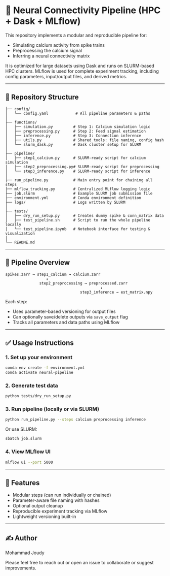 # 🧠 Neural Connectivity Pipeline (HPC + Dask + MLflow)

This repository implements a modular and reproducible pipeline for:
- Simulating calcium activity from spike trains
- Preprocessing the calcium signal
- Inferring a neural connectivity matrix

It is optimized for large datasets using Dask and runs on SLURM-based HPC clusters. MLflow is used for complete experiment tracking, including config parameters, input/output files, and derived metrics.

---

## 📁 Repository Structure
```
├── config/
│   └── config.yaml            # All pipeline parameters & paths
│
├── functions/
│   ├── simulation.py         # Step 1: Calcium simulation logic
│   ├── preprocessing.py      # Step 2: Feed signal estimation
│   ├── inference.py          # Step 3: Connection inference
│   ├── utils.py              # Shared tools: file naming, config hash
│   └── slurm_dask.py         # Dask cluster setup for SLURM
│
├── pipeline/
│   ├── step1_calcium.py      # SLURM-ready script for calcium simulation
│   ├── step2_preprocessing.py# SLURM-ready script for preprocessing
│   └── step3_inference.py    # SLURM-ready script for inference
│
├── run_pipeline.py           # Main entry point for chaining all steps
├── mlflow_tracking.py        # Centralized MLflow logging logic
├── job.slurm                 # Example SLURM job submission file
├── environment.yml           # Conda environment definition
├── logs/                     # Logs written by SLURM
│
├── tests/
│   ├── dry_run_setup.py      # Creates dummy spike & conn_matrix data
│   ├── test_pipeline.sh      # Script to run the whole pipeline locally
│   └── test_pipeline.ipynb   # Notebook interface for testing & visualization
│
└── README.md
```

---

## 🔁 Pipeline Overview

```text
spikes.zarr → step1_calcium → calcium.zarr
                  ↓
               step2_preprocessing → preprocessed.zarr
                                          ↓
                                 step3_inference → est_matrix.npy
```

Each step:
- Uses parameter-based versioning for output files
- Can optionally save/delete outputs via `save_output` flag
- Tracks all parameters and data paths using MLflow

---

## ✅ Usage Instructions

### 1. Set up your environment
```bash
conda env create -f environment.yml
conda activate neural-pipeline
```

### 2. Generate test data
```bash
python tests/dry_run_setup.py
```

### 3. Run pipeline (locally or via SLURM)
```bash
python run_pipeline.py --steps calcium preprocessing inference
```

Or use SLURM:
```bash
sbatch job.slurm
```

### 4. View MLflow UI
```bash
mlflow ui --port 5000
```

---

## 🧪 Features
- Modular steps (can run individually or chained)
- Parameter-aware file naming with hashes
- Optional output cleanup
- Reproducible experiment tracking via MLflow
- Lightweight versioning built-in

---

## ✍️ Author
Mohammad Joudy

Please feel free to reach out or open an issue to collaborate or suggest improvements.
